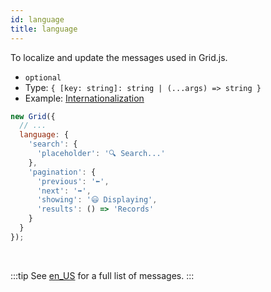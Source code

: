 ```yaml
---
id: language
title: language 
---
```


To localize and update the messages used in Grid.js.

 - `optional`
 - Type: `{ [key: string]: string | (...args) => string }`
 - Example: [Internationalization](./examples/i18n.md)

```js
new Grid({
  // ...
  language: {
    'search': {
      'placeholder': '🔍 Search...'
    },
    'pagination': {
      'previous': '⬅️',
      'next': '➡️',
      'showing': '😃 Displaying',
      'results': () => 'Records'
    }
  }
});
```

<br/>

:::tip
See [en_US](https://github.com/grid-js/gridjs/blob/master/src/i18n/en_US.ts) for a full list of messages.
:::
